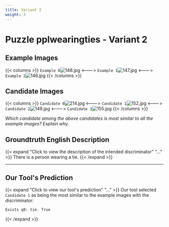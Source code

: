 ```yaml
---
title: Variant 2
weight: 3
---
```


# Puzzle pplwearingties - Variant 2

## Example Images
{{< columns >}}
`Example 0`![148.jpg](/natscene_data/images/148.jpg)
<--->
`Example 1`![147.jpg](/natscene_data/images/147.jpg)
<--->
`Example 2`![146.jpg](/natscene_data/images/146.jpg)
{{< /columns >}}

## Candidate Images
{{< columns >}}
`Candidate 0`![214.jpg](/natscene_data/images/214.jpg)
<--->
`Candidate 1`![152.jpg](/natscene_data/images/152.jpg)
<--->
`Candidate 2`![149.jpg](/natscene_data/images/149.jpg)
<--->
`Candidate 3`![155.jpg](/natscene_data/images/155.jpg)
{{< /columns >}}

*Which candidate among the above candidates is most similar to all the example images? Explain why.*

## Groundtruth English Description

{{< expand "Click to view the description of the intended discriminator" "..." >}}
There is a person wearing a tie.
{{< /expand >}}

---



## Our Tool's Prediction

{{< expand "Click to view our tool's prediction" "..." >}}
Our tool selected `Candidate 1` as being the most similar to the example images with the discriminator:
```plaintext
Exists q0: tie. True
```
{{< /expand >}}
